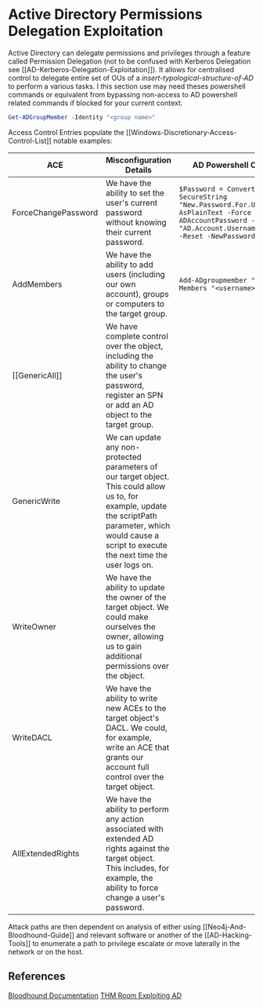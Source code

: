 # Active Directory Permissions Delegation Exploitation

Active Directory can delegate permissions and privileges through a feature called Permission Delegation (not to be confused with Kerberos Delegation see [[AD-Kerberos-Delegation-Exploitation]]). It allows for centralised control to delegate entire set of OUs of a *insert-typological-structure-of-AD* to perform a various tasks. I this section use may need theses powershell commands or equivalent from bypassing non-access to AD powershell related commands if blocked for your current context.

```powershell
Get-ADGroupMember -Identity "<group name>"
```

Access Control Entries populate the [[Windows-Discretionary-Access-Control-List]] notable examples:

ACE | Misconfiguration Details | AD Powershell Command
---  |  --- | ---
ForceChangePassword | We have the ability to set the user's current password without knowing their current password. | `$Password = ConvertTo-SecureString "New.Password.For.User" -AsPlainText -Force ; Set-ADAccountPassword -Identity "AD.Account.Username.Of.Target" -Reset -NewPassword $Password` 
AddMembers | We have the ability to add users (including our own account), groups or computers to the target group. | `Add-ADgroupmember "<group>" -Members "<username>"`
[[GenericAll]] | We have complete control over the object, including the ability to change the user's password, register an SPN or add an AD object to the target group.
GenericWrite | We can update any non-protected parameters of our target object. This could allow us to, for example, update the scriptPath parameter, which would cause a script to execute the next time the user logs on.
WriteOwner | We have the ability to update the owner of the target object. We could make ourselves the owner, allowing us to gain additional permissions over the object.
WriteDACL | We have the ability to write new ACEs to the target object's DACL. We could, for example, write an ACE that grants our account full control over the target object.
AllExtendedRights | We have the ability to perform any action associated with extended AD rights against the target object. This includes, for example, the ability to force change a user's password.

Attack paths are then dependent on analysis of either using [[Neo4j-And-Bloodhound-Guide]] and relevant software or another of the [[AD-Hacking-Tools]] to enumerate a path to privilege escalate or move laterally in the network or on the host. 

## References

[Bloodhound Documentation](https://bloodhound.readthedocs.io/en/latest/data-analysis/edges.html#)
[THM Room Exploiting AD](https://tryhackme.com/room/exploitingad)